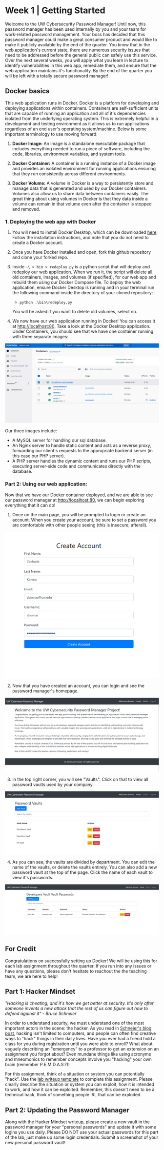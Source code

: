 # Week 1 | Getting Started
Welcome to the UW Cybersecurity Password Manager! Until now, this password manager has been used internally by you and your team for work-related password management. Your boss has decided that this password manager could make a great consumer product and would like to make it publicly available by the end of the quarter. You know that in the web application's current state, there are numerous security issues that need to be addressed before the general public can safely use this service. Over the next several weeks, you will apply what you learn in lecture to identify vulnerabilities in this web app, remediate them, and ensure that the web application maintains it's functionality. By the end of the quarter you will be left with a totally secure password manager!

## Docker basics

This web application runs in Docker. Docker is a platform for developing and deploying applications within containers. Containers are self-sufficient units that are capable of running an application and all of it's dependencies isolated from the underlying operating system. This is extremely helpful in a development and testing environment as it allows us to run applications regardless of an end user's operating system/machine. Below is some important terminology to use moving forward:

1. **Docker Image:** An image is a standalone executable package that includes everything needed to run a piece of software, including the code, libraries, environment variables, and system tools. 

2. **Docker Container:** A container is a running instance of a Docker image and provides an isolated environment for running applications ensuring that they run consistently across different environments. 

3. **Docker Volume:** A volume in Docker is a way to persistently store and manage data that is generated and used by our Docker containers. Volumes also allow us to share data between containers easily. The great thing about using volumes in Docker is that they data inside a volume can remain in that volume even after the container is stopped and removed.

### 1. Deploying the web app with Docker

1. You will need to install Docker Desktop, which can be downloaded [here](https://www.docker.com/products/docker-desktop/). Follow the installation instructions, and note that you do not need to create a Docker account.

2. Once you have Docker installed and open, fork this github repository and clone your forked repo.

3. Inside `~\ > bin > redeploy.py` is a python script that will deploy and redeploy our web application. When we run it, the script will delete all old containers, images, and volumes (if specified), for our web app and rebuild them using our Docker Compose file. To deploy the web application, ensure Docker Desktop is running and in your terminal run the following command inside the directory of your cloned repository:
    - `python .\bin\redeploy.py`

    You will be asked if you want to delete old volumes, select no. 

4. We now have our web application running in Docker! You can access it at [http://localhost:80](http://localhost:80). Take a look at the Docker Desktop application. Under Containers, you should see that we have one container running with three separate images:

![Docker Container](/lab-writeup-imgs/docker_container.png)

Our three images include:

- A MySQL server for handling our sql database.
- An Nginx server to handle static content and acts as a reverse proxy, forwarding our client's requests to the appropriate backend server (in this case our PHP server).
- A PHP server handles the dynamic content and runs our PHP scripts, executing server-side code and communicates directly with the database.

### Part 2: Using our web application:
Now that we have our Docker container deployed, and we are able to see our password manager at [http://localhost:80](http://localhost:80), we can begin exploring everything that it can do!

1. Once on the main page, you will be prompted to login or create an account. When you create your account, be sure to set a password you are comfortable with other people seeing (this is insecure, afterall).

![Create an account](/lab-writeup-imgs/create_account.png)

2. Now that you have created an account, you can login and see the password manager's homepage.

![Password Manager Homepage](/lab-writeup-imgs/password_manager_homepage.png)

3. In the top right corner, you will see "Vaults". Click on that to view all password vaults used by your company.

![Password Vaults](/lab-writeup-imgs/password_vaults.png)

4. As you can see, the vaults are divided by department. You can edit the name of the vaults, or delete the vaults entirely. You can also add a new password vault at the top of the page. Click the name of each vault to view it's passwords.

![Developer's Vault](/lab-writeup-imgs/developers_vault.png)


## For Credit
Congratulations on successfully setting up Docker! We will be using this for each lab assignment throughout the quarter. If you run into any issues or have any questions, please don't hesitate to reachout the the teaching team, we are here to help!

## Part 1: Hacker Mindset

*"Hacking is cheating, and it's how we get better at security. It's only after someone invents a new attack that the rest of us can figure out how to defend against it" - Bruce Schneier*

In order to understand security, we must understand one of the most important actors in the scene: the hacker. As you read in [Schneier's blog post](https://www.schneier.com/blog/archives/2006/09/what_is_a_hacke.html), hacking isn't limited to computers, and people can often find creative ways to "hack" things in their daily lives. Have you ever had a friend hold a class for you during registration until you were able to enroll? What about vaguely describing an "emergency" to a professor to get an extension on an assignment you forgot about? Even mundane things like using acronyms and mneomonics to remember concepts involve you "hacking" your own brain (remember P.E.M.D.A.S.?)!

For this assignment, think of a situation or system you can potentially "hack". Use the [lab writeup template](/lab-writeup-imgs/info310-lab-template.docx) to complete this assignment. Please clearly describe the situation or system you can exploit, how it is intended to work, and how it can be exploited. Remember, this doesn't need to be a technical hack, think of something people IRL that can be exploited.

## Part 2: Updating the Password Manager

Along with the Hacker Mindset writeup, please create a new vault in the password manager for your "personal passwords" and update it with some logins you use daily. Please DO NOT use your actual passwords for this part of the lab, just make up some login credentials. Submit a screenshot of your new personal password vault!
